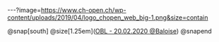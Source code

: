 ---?image=https://www.ch-open.ch/wp-content/uploads/2019/04/logo_chopen_web_big-1.png&size=contain

@snap[south]
@size[1.25em]([OBL - 20.02.2020 @Baloise](https://github.com/baloise))
@snapend

